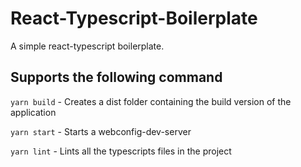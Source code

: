 # React-Typescript-Boilerplate

A simple react-typescript boilerplate.

## Supports the following command

`yarn build` - Creates a dist folder containing the build version of the application

`yarn start` - Starts a webconfig-dev-server

`yarn lint` - Lints all the typescripts files in the project
